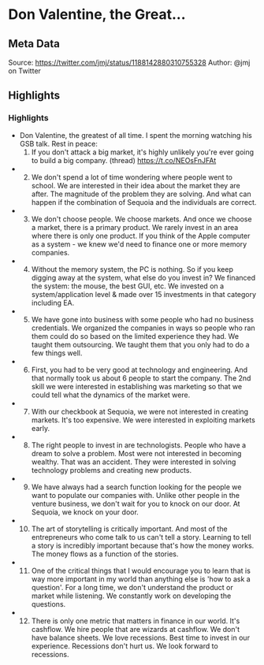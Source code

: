 # Don Valentine, the Great...

## Meta Data

Source:  https://twitter.com/jmj/status/1188142880310755328 
Author: @jmj on Twitter

## Highlights

### Highlights

- Don Valentine, the greatest of all time. I spent the morning watching his GSB talk. Rest in peace:
  1. If you don't attack a big market, it's highly unlikely you're ever going to build a big company. 
  (thread)
  https://t.co/NEOsFnJFAt
- 2. We don't spend a lot of time wondering where people went to school. 
  We are interested in their idea about the market they are after. 
  The magnitude of the problem they are solving. 
  And what can happen if the combination of Sequoia and the individuals are correct.
- 3. We don't choose people. We choose markets. 
  And once we choose a market, there is a primary product. 
  We rarely invest in an area where there is only one product.
  If you think of the Apple computer as a system - we knew we'd need to finance one or more memory companies.
- 4. Without the memory system, the PC is nothing. 
  So if you keep digging away at the system, what else do you invest in?
  We financed the system: the mouse, the best GUI, etc.
  We invested on a system/application level & made over 15 investments in that category including EA.
- 5. We have gone into business with some people who had no business credentials.
  We organized the companies in ways so people who ran them could do so based on the limited experience they had.
  We taught them outsourcing. We taught them that you only had to do a few things well.
- 6. First, you had to be very good at technology and engineering. 
  And that normally took us about 6 people to start the company.
  The 2nd skill we were interested in establishing was marketing so that we could tell what the dynamics of the market were.
- 7. With our checkbook at Sequoia, we were not interested in creating markets. 
  It's too expensive.
  We were interested in exploiting markets early.
- 8. The right people to invest in are technologists. People who have a dream to solve a problem. 
  Most were not interested in becoming wealthy. That was an accident. 
  They were interested in solving technology problems and creating new products.
- 9. We have always had a search function looking for the people we want to populate our companies with.
  Unlike other people in the venture business, we don't wait for you to knock on our door. 
  At Sequoia, we knock on your door.
- 10. The art of storytelling is critically important. 
  And most of the entrepreneurs who come talk to us can't tell a story.
  Learning to tell a story is incredibly important because that's how the money works. 
  The money flows as a function of the stories.
- 11. One of the critical things that I would encourage you to learn that is way more important in my world than anything else is 'how to ask a question'.
  For a long time, we don't understand the product or market while listening. 
  We constantly work on developing the questions.
- 12. There is only one metric that matters in finance in our world. It's cashflow.
  We hire people that are wizards at cashflow. We don't have balance sheets.
  We love recessions. Best time to invest in our experience. Recessions don't hurt us. 
  We look forward to recessions.
